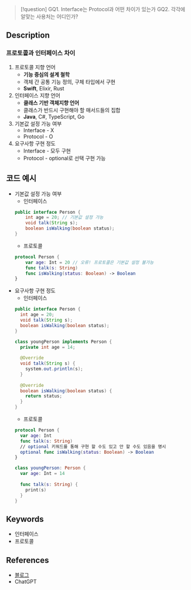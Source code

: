 >[!question]
>GQ1. Interface는 Protocol과 어떤 차이가 있는가
>GQ2. 각각에 알맞는 사용처는 어디인가?

## Description
### 프로토콜과 인터페이스 차이
1. 프로토콜 지향 언어
	- **기능 중심의 설계 철학**
	- 객체 간 공통 기능 정의, 구체 타입에서 구현
	- **Swift**, Elixir, Rust
2. 인터페이스 지향 언어
	- **클래스 기반 객체지향 언어**
	- 클래스가 반드시 구현해야 할 매서드들의 집합
	- **Java**, C#, TypeScript, Go
3. 기본값 설정 가능 여부
	- Interface - X
	- Protocol - O
4. 요구사항 구현 정도
	- Interface - 모두 구현
	- Protocol - optional로 선택 구현 가능
## 코드 예시
+ 기본값 설정 가능 여부
	+ 인터페이스
	```java
	public interface Person {
		int age = 20; // 기본값 설정 가능
		void talk(String s);
		boolean isWalking(boolean status);
	}
	```
	- 프로토콜
	```swift
	protocol Person {
		var age: Int = 20 // 오류! 프로토콜은 기본값 설정 불가능
		func talk(s: String)
		func isWalking(status: Boolean) -> Boolean
	}
	```
- 요구사항 구현 정도
	- 인터페이스
	```java
	public interface Person { 
	  int age = 20;
	  void talk(String s);
	  boolean isWalking(boolean status);
	}
	
	class youngPerson implements Person {
	  private int age = 14;
	  
	  @Override
	  void talk(String s) {
	  	system.out.println(s);
	  }
	  
	  @Override
	  boolean isWalking(boolean status) {
	  	return status;
	  }
	}
	```
	- 프로토콜
	```swift
	protocol Person { 
	  var age: Int
	  func talk(s: String)
	  // optional 키워드를 통해 구현 할 수도 있고 안 할 수도 있음을 명시
	  optional func isWalking(status: Boolean) -> Boolean
	}
	
	class youngPerson: Person {
	  var age: Int = 14
	  
	  func talk(s: String) {
	  	print(s)
	  }
	}
	```
## Keywords
+ 인터페이스
+ 프로토콜

## References
- [블로그](https://velog.io/@youngking0914/iOSSwift-프로토콜-vs-인터페이스-차이점)
- ChatGPT